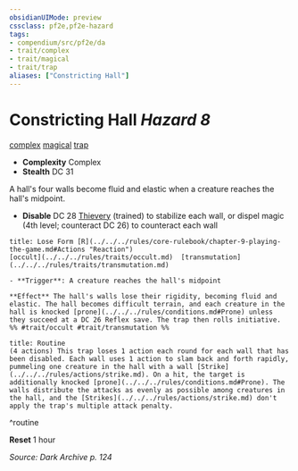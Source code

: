 ```yaml
---
obsidianUIMode: preview
cssclass: pf2e,pf2e-hazard
tags:
- compendium/src/pf2e/da
- trait/complex
- trait/magical
- trait/trap
aliases: ["Constricting Hall"]
---
```

# Constricting Hall *Hazard 8*  
[complex](../../../Rules/traits/complex.md)  [magical](../../../Rules/traits/magical.md)  [trap](../../../Rules/traits/trap.md)  

- **Complexity** Complex
- **Stealth** DC 31  

A hall's four walls become fluid and elastic when a creature reaches the hall's midpoint.

- **Disable** DC 28 [Thievery](../../skills.md#Thievery) (trained) to stabilize each wall, or dispel magic (4th level; counteract DC 26) to counteract each wall  
     
```ad-embed-ability
title: Lose Form [R](../../../rules/core-rulebook/chapter-9-playing-the-game.md#Actions "Reaction")
[occult](../../../rules/traits/occult.md)  [transmutation](../../../rules/traits/transmutation.md)  

- **Trigger**: A creature reaches the hall's midpoint

**Effect** The hall's walls lose their rigidity, becoming fluid and elastic. The hall becomes difficult terrain, and each creature in the hall is knocked [prone](../../../rules/conditions.md#Prone) unless they succeed at a DC 26 Reflex save. The trap then rolls initiative.  
%% #trait/occult #trait/transmutation %%
```

```ad-pf2-summary
title: Routine
(4 actions) This trap loses 1 action each round for each wall that has been disabled. Each wall uses 1 action to slam back and forth rapidly, pummeling one creature in the hall with a wall [Strike](../../../rules/actions/strike.md). On a hit, the target is additionally knocked [prone](../../../rules/conditions.md#Prone). The walls distribute the attacks as evenly as possible among creatures in the hall, and the [Strikes](../../../rules/actions/strike.md) don't apply the trap's multiple attack penalty.
```
^routine

**Reset** 1 hour  

*Source: Dark Archive p. 124*
